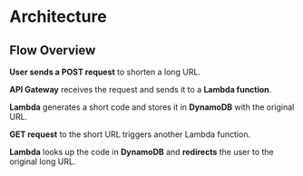 # Architecture

## Flow Overview

 **User sends a POST request** to shorten a long URL.
 
 **API Gateway** receives the request and sends it to a **Lambda function**.
 
 **Lambda** generates a short code and stores it in **DynamoDB** with the original URL.
 
 **GET request** to the short URL triggers another Lambda function.
 
 **Lambda** looks up the code in **DynamoDB** and **redirects** the user to the original long URL.


